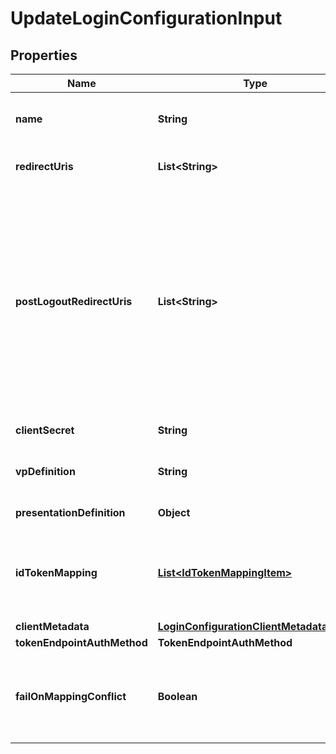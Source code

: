 # UpdateLoginConfigurationInput

## Properties

| Name                        | Type                                                                                  | Description                                                                                                                                                                                                     | Notes      |
| --------------------------- | ------------------------------------------------------------------------------------- | --------------------------------------------------------------------------------------------------------------------------------------------------------------------------------------------------------------- | ---------- |
| **name**                    | **String**                                                                            | User defined login configuration name                                                                                                                                                                           | [optional] |
| **redirectUris**            | **List&lt;String&gt;**                                                                | OAuth 2.0 Redirect URIs                                                                                                                                                                                         | [optional] |
| **postLogoutRedirectUris**  | **List&lt;String&gt;**                                                                | Post Logout Redirect URIs, Used to redirect the user&#39;s browser to a specified URL after the logout process is complete. Must match the domain, port, scheme of at least one of the registered redirect URIs | [optional] |
| **clientSecret**            | **String**                                                                            | OAuth2 client secret                                                                                                                                                                                            | [optional] |
| **vpDefinition**            | **String**                                                                            | VP definition in JSON stringify format                                                                                                                                                                          | [optional] |
| **presentationDefinition**  | **Object**                                                                            | Presentation Definition                                                                                                                                                                                         | [optional] |
| **idTokenMapping**          | [**List&lt;IdTokenMappingItem&gt;**](IdTokenMappingItem.md)                           | Fields name/path mapping between the vp_token and the id_token                                                                                                                                                  | [optional] |
| **clientMetadata**          | [**LoginConfigurationClientMetadataInput**](LoginConfigurationClientMetadataInput.md) |                                                                                                                                                                                                                 | [optional] |
| **tokenEndpointAuthMethod** | **TokenEndpointAuthMethod**                                                           |                                                                                                                                                                                                                 | [optional] |
| **failOnMappingConflict**   | **Boolean**                                                                           | Interrupts login process if duplications of data fields names will be found                                                                                                                                     | [optional] |

